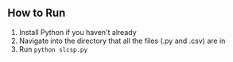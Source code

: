 ## How to Run

1. Install Python if you haven't already
2. Navigate into the directory that all the files (.py and .csv) are in
3. Run `python slcsp.py`